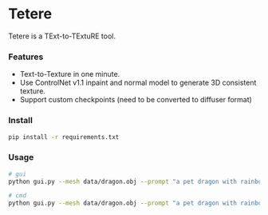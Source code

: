 # Tetere

Tetere is a TExt-to-TExtuRE tool.

### Features
* Text-to-Texture in one minute.
* Use ControlNet v1.1 inpaint and normal model to generate 3D consistent texture.
* Support custom checkpoints (need to be converted to diffuser format)

### Install
```bash
pip install -r requirements.txt
```

### Usage
```bash
# gui
python gui.py --mesh data/dragon.obj --prompt "a pet dragon with rainbow patterns" --save_path dragon_rainbow --text_dir

# cmd
python gui.py --mesh data/dragon.obj --prompt "a pet dragon with rainbow patterns" --save_path dragon_rainbow --text_dir --wogui
```